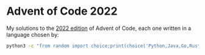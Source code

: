 # Advent of Code 2022
My solutions to the [2022 edition](https://adventofcode.com/2022) of Advent of Code, each one written in a language chosen by:
```bash
python3 -c "from random import choice;print(choice('Python,Java,Go,Rust,C,C++,Haskell'.split(',')))"
```